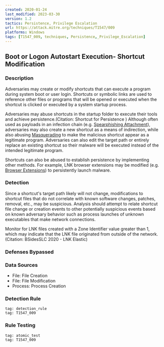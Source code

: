 ```yaml
---
created: 2020-01-24
last_modified: 2023-03-30
version: 1.2
tactics: Persistence, Privilege Escalation
url: https://attack.mitre.org/techniques/T1547/009
platforms: Windows
tags: [T1547_009, techniques, Persistence,_Privilege_Escalation]
---
```


## Boot or Logon Autostart Execution- Shortcut Modification

### Description

Adversaries may create or modify shortcuts that can execute a program during system boot or user login. Shortcuts or symbolic links are used to reference other files or programs that will be opened or executed when the shortcut is clicked or executed by a system startup process.

Adversaries may abuse shortcuts in the startup folder to execute their tools and achieve persistence.(Citation: Shortcut for Persistence ) Although often used as payloads in an infection chain (e.g. [Spearphishing Attachment](https://attack.mitre.org/techniques/T1566/001)), adversaries may also create a new shortcut as a means of indirection, while also abusing [Masquerading](https://attack.mitre.org/techniques/T1036) to make the malicious shortcut appear as a legitimate program. Adversaries can also edit the target path or entirely replace an existing shortcut so their malware will be executed instead of the intended legitimate program.

Shortcuts can also be abused to establish persistence by implementing other methods. For example, LNK browser extensions may be modified (e.g. [Browser Extensions](https://attack.mitre.org/techniques/T1176)) to persistently launch malware.

### Detection

Since a shortcut's target path likely will not change, modifications to shortcut files that do not correlate with known software changes, patches, removal, etc., may be suspicious. Analysis should attempt to relate shortcut file change or creation events to other potentially suspicious events based on known adversary behavior such as process launches of unknown executables that make network connections.

Monitor for LNK files created with a Zone Identifier value greater than 1, which may indicate that the LNK file originated from outside of the network.(Citation: BSidesSLC 2020 - LNK Elastic)

### Defenses Bypassed



### Data Sources

  - File: File Creation
  -  File: File Modification
  -  Process: Process Creation
### Detection Rule

```query
tag: detection_rule
tag: T1547_009
```

### Rule Testing

```query
tag: atomic_test
tag: T1547_009
```

